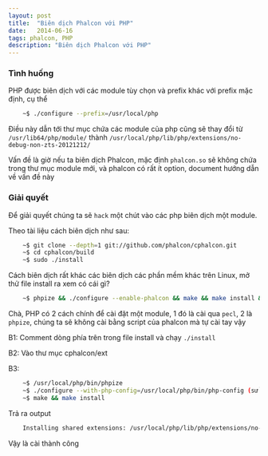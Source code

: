 ```yaml
---
layout: post
title:  "Biên dịch Phalcon với PHP"
date:   2014-06-16
tags: phalcon, PHP
description: "Biên dịch Phalcon với PHP"
---
```


### Tình huống

PHP được biên dịch với các module tùy chọn và prefix khác với prefix mặc định, cụ thể

```bash
	~$ ./configure --prefix=/usr/local/php
```

Điều này dẫn tới thư mục chứa các module của php cũng sẽ thay đổi từ `/usr/lib64/php/module/` thành `/usr/local/php/lib/php/extensions/no-debug-non-zts-20121212/`

Vấn đề là giờ nếu ta biên dịch Phalcon, mặc định `phalcon.so` sẽ không chứa trong thư mục module mới, và phalcon có rất ít option, document hướng dẫn về vấn đề này

### Giải quyết

Để giải quyết chúng ta sẽ `hack` một chút vào các php biên dịch một module.

Theo tài liệu cách biên dịch như sau:

```bash
	~$ git clone --depth=1 git://github.com/phalcon/cphalcon.git
	~$ cd cphalcon/build
	~$ sudo ./install
```

Cách biên dịch rất khác các biên dịch các phần mềm khác trên Linux, mở thử file install ra xem có cái gì?

```bash
	~$ phpize && ./configure --enable-phalcon && make && make install && echo -e "\nThanks for compiling Phalcon!\nBuild succeed: Please restart your web server to complete the installation"
```

Chà, PHP có 2 cách chính để cài đặt một module, 1 đó là cài qua `pecl`, 2 là `phpize`, chúng ta sẽ không cài bằng script của phalcon mà tự cài tay vậy

B1: Comment dòng phía trên trong file install và chạy `./install`

B2: Vào thư mục cphalcon/ext

B3: 

```bash
	~$ /usr/local/php/bin/phpize
	~$ ./configure --with-php-config=/usr/local/php/bin/php-config (sử dụng config của php mới build)
	~$ make && make install
```

Trả ra output

```bash
	Installing shared extensions: /usr/local/php/lib/php/extensions/no-debug-non-zts-20121212/
```

Vậy là cài thành công